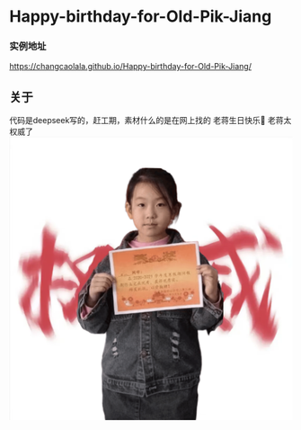 # Happy-birthday-for-Old-Pik-Jiang
### 实例地址
https://changcaolala.github.io/Happy-birthday-for-Old-Pik-Jiang/
## 关于
代码是deepseek写的，赶工期，素材什么的是在网上找的
老蒋生日快乐🎂
老蒋太权威了
![老蒋太权威了](https://github.com/Changcaolala/Happy-birthday-for-Old-Pik-Jiang/blob/main/res/images/生日图片2.jpg)
